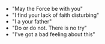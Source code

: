 - "May the Force be with you"
- "I find your lack of faith disturbing"
- "I a your father"
- "Do or do not. There is no try"
- "I've got a bad feeling about this"
